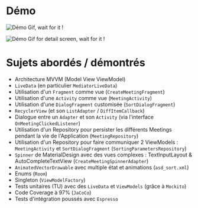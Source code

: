 # Démo
![Démo Gif, wait for it !](https://github.com/NinoDLC/Android_P4_Ma_reu/blob/master/example.gif)

![Démo Gif for detail screen, wait for it !](https://github.com/NinoDLC/Android_P4_Ma_reu/blob/master/example_detail.gif)

# Sujets abordés / démontrés
 * Architecture MVVM (Model View ViewModel)
 * `LiveData` (en particulier `MediatorLiveData`)
 * Utilisation d'un `Fragment` comme vue (`CreateMeetingFragment`)
 * Utilisation d'une `Activity` comme vue (`MeetingActivity`)
 * Utilisation d'une `DialogFragment` customisée (`SortDialogFragment`)
 * `RecyclerView` (et son `ListAdapter` / `DiffItemCallback`)
 * Dialogue entre un `Adapter` et son `Activity` (via l'interface `OnMeetingClickedListener`)
 * Utilisation d'un Repository pour persister les différents Meetings pendant la vie de l'Application (`MeetingRepository`)
 * Utilisation d'un Repository pour faire communiquer 2 ViewModels : `MeetingActivity` et `SortDialogFragment` (`SortingParametersRepository`)
 * `Spinner` de MaterialDesign avec des vues complexes : TextInputLayout & AutoCompleteTextView (`CreateMeetingSpinnerAdapter`)
 * `AnimatedVectorDrawable` avec multiple état et animations (`asd_sort.xml`)
 * Enums (`Room`)
 * Singleton (`ViewModelFactory`)
 * Tests unitaires (TU) avec des `LiveData` et `ViewModels` (grâce à `Mockito`)
 * Code Coverage à 97% (`JaCoCo`)
 * Tests d'intégration poussés avec `Espresso`
